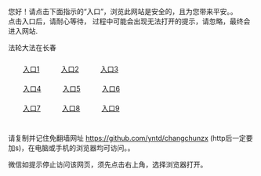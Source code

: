 您好！请点击下面指示的“入口”，浏览此网站是安全的，且为您带来平安。。 <br/>
点击入口后，请耐心等待， 过程中可能会出现无法打开的提示，请忽略，最终会进入网站. </br>

法轮大法在长春<br/>
<div style="padding:10px"><a style="margin:20px" target="_blank" href="https://d4gb7qdvtsu4.cloudfront.net/2Qpsp?qnuqoe" id="ccLink1" rel="nofollow">入口1</a> <a target="_blank" style="margin:20px" href="https://d3c026ez6nbgl6.cloudfront.net/2Qpsp?clojxr" id="ccLink2" rel="nofollow">入口2</a> <a style="margin:20px" target="_blank" href="https://d2k3arbjb0n5n6.cloudfront.net/2Qpsp?zburbow" id="ccLink3" rel="nofollow">入口3</a></div>

<div style="padding:10px" ><a style="margin:20px" target="_blank" href="https://d4gb7qdvtsu4.cloudfront.net/2Qpsp?qnuqoe" id="ccLink4" rel="nofollow">入口4</a> <a style="margin:20px" href="https://d3c026ez6nbgl6.cloudfront.net/2Qpsp?clojxr" target="_blank" id="ccLink5" rel="nofollow">入口5</a> <a style="margin:20px" href="https://d2k3arbjb0n5n6.cloudfront.net/2Qpsp?zburbow" target="_blank" id="ccLink6" rel="nofollow">入口6</a></div>

<div style="padding:10px"><a style="margin:20px" target="_blank" href="https://d4gb7qdvtsu4.cloudfront.net/2Qpsp?qnuqoe" id="ccLink7" rel="nofollow">入口7</a> <a style="margin:20px" href="https://d3c026ez6nbgl6.cloudfront.net/2Qpsp?clojxr" target="_blank" id="ccLink8" rel="nofollow">入口8</a> <a style="margin:20px" target="_blank" href="https://d2k3arbjb0n5n6.cloudfront.net/2Qpsp?zburbow" id="ccLink9" rel="nofollow">入口9</a></div>

<br/>



请复制并记住免翻墙网址 https://github.com/yntd/changchunzx (http后一定要加s)，在电脑或手机的浏览器均可访问。。<br/>

微信如提示停止访问该网页，须先点击右上角，选择浏览器打开。
